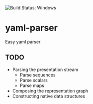 ![Build Status: Windows](https://ci.appveyor.com/api/projects/status/github/ivorob/yaml-parser?branch=master&svg=true)

# yaml-parser
Easy yaml parser

## TODO
* Parsing the presentation stream
  * Parse sequences
  * Parse scalars
  * Parse maps
* Composing the representation graph
* Constructing native data structures
